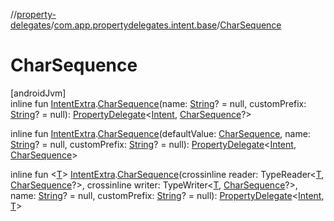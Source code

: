 //[property-delegates](../../index.md)/[com.app.propertydelegates.intent.base](index.md)/[CharSequence](-char-sequence.md)

# CharSequence

[androidJvm]\
inline fun [IntentExtra](../com.app.propertydelegates.intent/-intent-extra/index.md).[CharSequence](-char-sequence.md)(name: [String](https://kotlinlang.org/api/latest/jvm/stdlib/kotlin/-string/index.html)? = null, customPrefix: [String](https://kotlinlang.org/api/latest/jvm/stdlib/kotlin/-string/index.html)? = null): [PropertyDelegate](../com.app.propertydelegates/-property-delegate/index.md)<[Intent](https://developer.android.com/reference/kotlin/android/content/Intent.html), [CharSequence](https://kotlinlang.org/api/latest/jvm/stdlib/kotlin/-char-sequence/index.html)?>

inline fun [IntentExtra](../com.app.propertydelegates.intent/-intent-extra/index.md).[CharSequence](-char-sequence.md)(defaultValue: [CharSequence](https://kotlinlang.org/api/latest/jvm/stdlib/kotlin/-char-sequence/index.html), name: [String](https://kotlinlang.org/api/latest/jvm/stdlib/kotlin/-string/index.html)? = null, customPrefix: [String](https://kotlinlang.org/api/latest/jvm/stdlib/kotlin/-string/index.html)? = null): [PropertyDelegate](../com.app.propertydelegates/-property-delegate/index.md)<[Intent](https://developer.android.com/reference/kotlin/android/content/Intent.html), [CharSequence](https://kotlinlang.org/api/latest/jvm/stdlib/kotlin/-char-sequence/index.html)>

inline fun <[T](-char-sequence.md)> [IntentExtra](../com.app.propertydelegates.intent/-intent-extra/index.md).[CharSequence](-char-sequence.md)(crossinline reader: TypeReader<[T](-char-sequence.md), [CharSequence](https://kotlinlang.org/api/latest/jvm/stdlib/kotlin/-char-sequence/index.html)?>, crossinline writer: TypeWriter<[T](-char-sequence.md), [CharSequence](https://kotlinlang.org/api/latest/jvm/stdlib/kotlin/-char-sequence/index.html)?>, name: [String](https://kotlinlang.org/api/latest/jvm/stdlib/kotlin/-string/index.html)? = null, customPrefix: [String](https://kotlinlang.org/api/latest/jvm/stdlib/kotlin/-string/index.html)? = null): [PropertyDelegate](../com.app.propertydelegates/-property-delegate/index.md)<[Intent](https://developer.android.com/reference/kotlin/android/content/Intent.html), [T](-char-sequence.md)>
